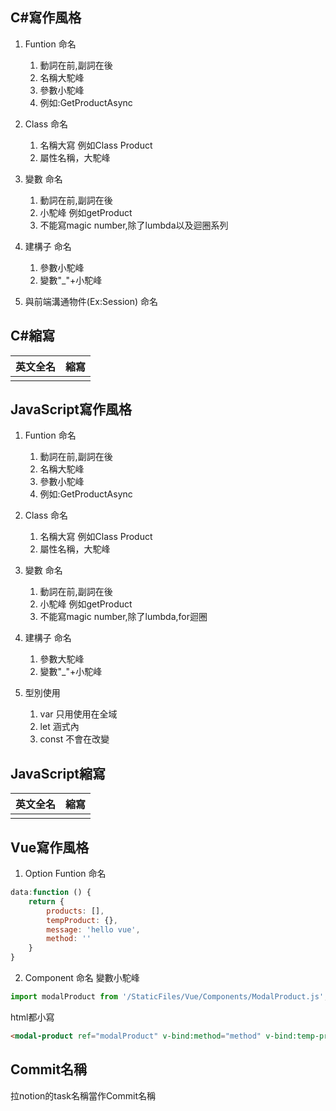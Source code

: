 ## C#寫作風格
1. Funtion 命名
	1. 動詞在前,副詞在後
	2. 名稱大駝峰
	3. 參數小駝峰
	4. 例如:GetProductAsync
	
2. Class 命名
	1. 名稱大寫 例如Class Product
	2. 屬性名稱，大駝峰
	
3. 變數 命名
	1. 動詞在前,副詞在後
	2. 小駝峰 例如getProduct
	3. 不能寫magic number,除了lumbda以及迴圈系列

4. 建構子 命名
	1. 參數小駝峰
	2. 變數"_"+小駝峰

4. 與前端溝通物件(Ex:Session) 命名

	
## C#縮寫
| 英文全名  |  縮寫 |
| ------------ | ------------ |
|   |   |

## JavaScript寫作風格
1. Funtion 命名
	1. 動詞在前,副詞在後
	2. 名稱大駝峰
	3. 參數小駝峰
	4. 例如:GetProductAsync
	
2. Class 命名
	1. 名稱大寫 例如Class Product
	2. 屬性名稱，大駝峰
	
3. 變數 命名
	1. 動詞在前,副詞在後
	2. 小駝峰 例如getProduct
	3. 不能寫magic number,除了lumbda,for迴圈

4. 建構子 命名
	1. 參數大駝峰
	2. 變數"_"+小駝峰

5. 型別使用
	1. var 只用使用在全域
	2. let 涵式內
	3. const 不會在改變

## JavaScript縮寫
| 英文全名  |  縮寫 |
| ------------ | ------------ |
|   |   |

## Vue寫作風格
1. Option Funtion 命名
```javascript
data:function () {
	return {
		products: [],
		tempProduct: {},
		message: 'hello vue',
		method: ''
	}
}
```
2. Component 命名
變數小駝峰
```javascript
import modalProduct from '/StaticFiles/Vue/Components/ModalProduct.js';
```
html都小寫
```html
<modal-product ref="modalProduct" v-bind:method="method" v-bind:temp-product="tempProduct" v-on:emit-product="changeProduct"></modal-product>
```


## Commit名稱
拉notion的task名稱當作Commit名稱




